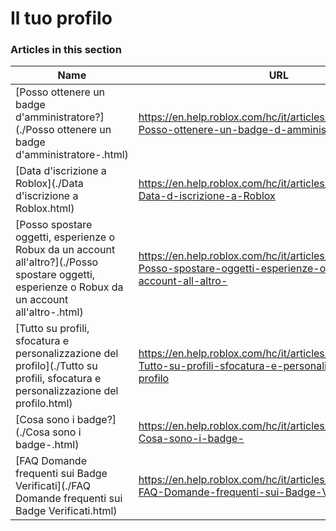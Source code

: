 # Il tuo profilo  
### Articles in this section
Name|URL
-|-
[Posso ottenere un badge d'amministratore?](./Posso ottenere un badge d'amministratore-.html) |https://en.help.roblox.com/hc/it/articles/203312360-Posso-ottenere-un-badge-d-amministratore-
[Data d'iscrizione a Roblox](./Data d'iscrizione a Roblox.html) |https://en.help.roblox.com/hc/it/articles/203313060-Data-d-iscrizione-a-Roblox
[Posso spostare oggetti, esperienze o Robux da un account all'altro?](./Posso spostare oggetti, esperienze o Robux da un account all'altro-.html) |https://en.help.roblox.com/hc/it/articles/203313090-Posso-spostare-oggetti-esperienze-o-Robux-da-un-account-all-altro-
[Tutto su profili, sfocatura e personalizzazione del profilo](./Tutto su profili, sfocatura e personalizzazione del profilo.html) |https://en.help.roblox.com/hc/it/articles/203313660-Tutto-su-profili-sfocatura-e-personalizzazione-del-profilo
[Cosa sono i badge?](./Cosa sono i badge-.html) |https://en.help.roblox.com/hc/it/articles/203313620-Cosa-sono-i-badge-
[FAQ Domande frequenti sui Badge Verificati](./FAQ Domande frequenti sui Badge Verificati.html) |https://en.help.roblox.com/hc/it/articles/7997207259156-FAQ-Domande-frequenti-sui-Badge-Verificati